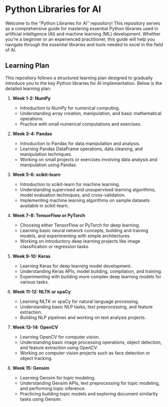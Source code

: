# Python Libraries for AI

Welcome to the "Python Libraries for AI" repository! This repository serves as a comprehensive guide for mastering essential Python libraries used in artificial intelligence (AI) and machine learning (ML) development. Whether you're a beginner or an experienced practitioner, this guide will help you navigate through the essential libraries and tools needed to excel in the field of AI.

## Learning Plan

This repository follows a structured learning plan designed to gradually introduce you to the key Python libraries for AI implementation. Below is the detailed learning plan:

1. **Week 1-2: NumPy**

   - Introduction to NumPy for numerical computing.
   - Understanding array creation, manipulation, and basic mathematical operations.
   - Practice with small numerical computations and exercises.

2. **Week 3-4: Pandas**

   - Introduction to Pandas for data manipulation and analysis.
   - Learning Pandas DataFrame operations, data cleaning, and manipulation techniques.
   - Working on small projects or exercises involving data analysis and manipulation using Pandas.

3. **Week 5-6: scikit-learn**

   - Introduction to scikit-learn for machine learning.
   - Understanding supervised and unsupervised learning algorithms, model evaluation techniques, and cross-validation.
   - Implementing machine learning algorithms on sample datasets available in scikit-learn.

4. **Week 7-8: TensorFlow or PyTorch**

   - Choosing either TensorFlow or PyTorch for deep learning.
   - Learning basic neural network concepts, building and training models, and experimenting with simple architectures.
   - Working on introductory deep learning projects like image classification or regression tasks.

5. **Week 9-10: Keras**

   - Learning Keras for deep learning model development.
   - Understanding Keras APIs, model building, compilation, and training.
   - Experimenting with building more complex deep learning models for various tasks.

6. **Week 11-12: NLTK or spaCy**

   - Learning NLTK or spaCy for natural language processing.
   - Understanding basic NLP tasks, text preprocessing, and feature extraction.
   - Building NLP pipelines and working on text analysis projects.

7. **Week 13-14: OpenCV**

   - Learning OpenCV for computer vision.
   - Understanding basic image processing operations, object detection, and feature extraction using OpenCV.
   - Working on computer vision projects such as face detection or object tracking.

8. **Week 15: Gensim**
   - Learning Gensim for topic modeling.
   - Understanding Gensim APIs, text preprocessing for topic modeling, and performing topic inference.
   - Practicing building topic models and exploring document similarity tasks using Gensim.

